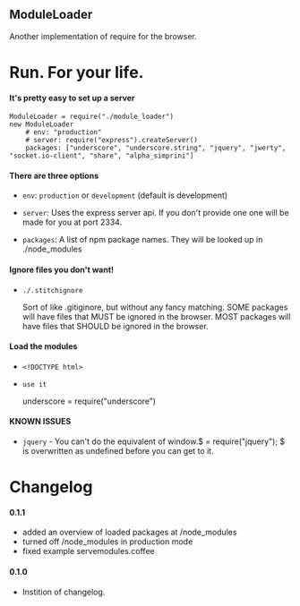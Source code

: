 ## ModuleLoader
Another implementation of require for the browser.
# Run. For your life.


#### It's pretty easy to set up a server

    ModuleLoader = require("./module_loader")
    new ModuleLoader 
        # env: "production"
        # server: require("express").createServer()
        packages: ["underscore", "underscore.string", "jquery", "jwerty", "socket.io-client", "share", "alpha_simprini"]

#### There are three options

* `env`: `production` or `development` (default is development)

* `server`: Uses the express server api. If you don't provide one one will be made for you at port 2334.
  
* `packages`: A list of npm package names. They will be looked up in ./node_modules

#### Ignore files you don't want!

* `./.stitchignore`

  Sort of like .gitiginore, but without any fancy matching. 
  SOME packages will have files that MUST be ignored in the browser.
  MOST packages will have files that SHOULD be ignored in the browser.
  
#### Load the modules 

* `<!DOCTYPE html>`
    
    <script type="text/javascript" src="//localhost:2334/node_modules.js"></script>

* `use it`

    underscore = require("underscore")


#### KNOWN ISSUES

* `jquery` - You can't do the equivalent of window.$ = require("jquery"); $ is overwritten as undefined before you can get to it.


# Changelog

#### 0.1.1

* added an overview of loaded packages at /node_modules
* turned off /node_modules in production mode
* fixed example servemodules.coffee

#### 0.1.0

* Instition of changelog.